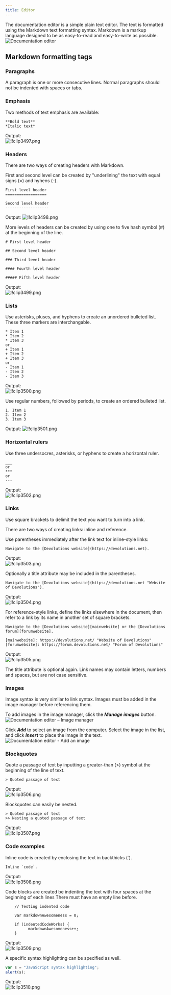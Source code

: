 ```yaml
---
title: Editor
---
```

The documentation editor is a simple plain text editor. The text is formatted using the Markdown text formatting syntax. Markdown is a markup language designed to be as easy-to-read and easy-to-write as possible.  
![Documentation editor](https://webdevolutions.azureedge.net/docs/en/rdm/windows/clip3489.png) 

## Markdown formatting tags 

### Paragraphs 

A paragraph is one or more consecutive lines. Normal paragraphs should not be indented with spaces or tabs. 

### Emphasis 

Two methods of text emphasis are available:  

```
**Bold text** 
*Italic text* 
```

Output:  
![!!clip3497.png](https://webdevolutions.azureedge.net/docs/en/rdm/windows/clip3497.png) 

### Headers 

There are two ways of creating headers with Markdown.  

First and second level can be created by "underlining" the text with equal signs (=) and hyhens (-).  

```
First level header 
================== 

Second level header 
------------------- 
```

Output: 
![!!clip3498.png](https://webdevolutions.azureedge.net/docs/en/rdm/windows/clip3498.png) 

More levels of headers can be created by using one to five hash symbol (#) at the beginning of the line.  

```
# First level header 

## Second level header 

### Third level header 

#### Fourth level header 

##### Fifth level header 
```

Output:  
![!!clip3499.png](https://webdevolutions.azureedge.net/docs/en/rdm/windows/clip3499.png) 

### Lists 

Use asterisks, pluses, and hyphens to create an unordered bulleted list. These three markers are interchangable.  

```
* Item 1 
* Item 2 
* Item 3 
or 
+ Item 1 
+ Item 2 
+ Item 3 
or 
- Item 1 
- Item 2 
- Item 3 
```

Output:  
![!!clip3500.png](https://webdevolutions.azureedge.net/docs/en/rdm/windows/clip3500.png) 

Use regular numbers, followed by periods, to create an ordered bulleted list.  

```
1. Item 1 
2. Item 2 
3. Item 3 
```

Output: 
![!!clip3501.png](https://webdevolutions.azureedge.net/docs/en/rdm/windows/clip3501.png) 

### Horizontal rulers 

Use three undersocres, asterisks, or hyphens to create a horizontal ruler.  

```
___ 
or 
*** 
or 
--- 
```

Output:  
![!!clip3502.png](https://webdevolutions.azureedge.net/docs/en/rdm/windows/clip3502.png) 

### Links 

Use square brackets to delimit the text you want to turn into a link.  

There are two ways of creating links: inline and reference.  

Use parentheses immediately after the link text for inline-style links:  

```
Navigate to the [Devolutions website](https://devolutions.net). 
```

Output:  
![!!clip3503.png](https://webdevolutions.azureedge.net/docs/en/rdm/windows/clip3503.png) 

Optionally a title attribute may be included in the parentheses.  

```
Navigate to the [Devolutions website](https://devolutions.net "Website of Devolutions"). 
```

Output:  
![!!clip3504.png](https://webdevolutions.azureedge.net/docs/en/rdm/windows/clip3504.png) 

For reference-style links, define the links elsewhere in the document, then refer to a link by its name in another set of square brackets.  

```
Navigate to the [Devolutions website][mainwebsite] or the [Devolutions forum][forumwebsite]. 

[mainwebsite]: https://devolutions.net/ "Website of Devolutions" 
[forumwebsite]: https://forum.devolutions.net/ "Forum of Devolutions" 
```

Output:  
![!!clip3505.png](https://webdevolutions.azureedge.net/docs/en/rdm/windows/clip3505.png) 

The title attribute is optional again. Link names may contain letters, numbers and spaces, but are not case sensitive. 

### Images 

Image syntax is very similar to link syntax. Images must be added in the image manager before referencing them.  

To add images in the image manager, click the ***Manage images*** button.  
![Documentation editor – Image manager](https://webdevolutions.azureedge.net/docs/en/rdm/windows/clip3495.png) 

Click ***Add*** to select an image from the computer. Select the image in the list, and click ***Insert*** to place the image in the text.  
![Documentation editor - Add an image](https://webdevolutions.azureedge.net/docs/en/rdm/windows/clip3496.png) 

### Blockquotes 

Quote a passage of text by inputting a greater-than (>) symbol at the beginning of the line of text.  

```
> Quoted passage of text 
```

Output:  
![!!clip3506.png](https://webdevolutions.azureedge.net/docs/en/rdm/windows/clip3506.png) 

Blockquotes can easily be nested.  

```
> Quoted passage of text 
>> Nesting a quoted passage of text 
```

Output:  
![!!clip3507.png](https://webdevolutions.azureedge.net/docs/en/rdm/windows/clip3507.png) 

### Code examples 

Inline code is created by enclosing the text in backthicks (`).  

```
Inline `code`. 
```

Output:  
![!!clip3508.png](https://webdevolutions.azureedge.net/docs/en/rdm/windows/clip3508.png) 

Code blocks are created be indenting the text with four spaces at the beginning of each lines There must have an empty line before.  

```
    // Testing indented code
 
    var markdownAwesomeness = 0;
 
    if (indentedCodeWorks) {
          markdownAwesomeness++;
    }
```

Output:  
![!!clip3509.png](https://webdevolutions.azureedge.net/docs/en/rdm/windows/clip3509.png) 

A specific syntax highlighting can be specified as well.  

```javascript 
var s = "JavaScript syntax highlighting"; 
alert(s); 
``` 

Output:  
![!!clip3510.png](https://webdevolutions.azureedge.net/docs/en/rdm/windows/clip3510.png) 

